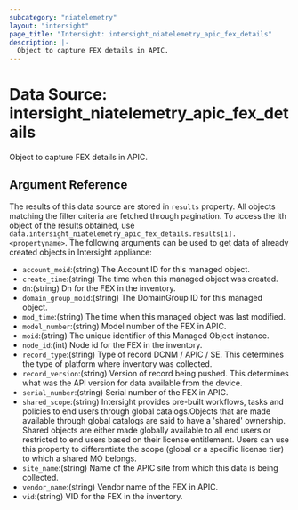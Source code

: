 ```yaml
---
subcategory: "niatelemetry"
layout: "intersight"
page_title: "Intersight: intersight_niatelemetry_apic_fex_details"
description: |-
  Object to capture FEX details in APIC.
---
```


# Data Source: intersight_niatelemetry_apic_fex_details
Object to capture FEX details in APIC.
## Argument Reference
The results of this data source are stored in `results` property.
All objects matching the filter criteria are fetched through pagination.
To access the ith object of the results obtained, use `data.intersight_niatelemetry_apic_fex_details.results[i].<propertyname>`.
The following arguments can be used to get data of already created objects in Intersight appliance:
* `account_moid`:(string) The Account ID for this managed object. 
* `create_time`:(string) The time when this managed object was created. 
* `dn`:(string) Dn for the FEX in the inventory. 
* `domain_group_moid`:(string) The DomainGroup ID for this managed object. 
* `mod_time`:(string) The time when this managed object was last modified. 
* `model_number`:(string) Model number of the FEX in APIC. 
* `moid`:(string) The unique identifier of this Managed Object instance. 
* `node_id`:(int) Node id for the FEX in the inventory. 
* `record_type`:(string) Type of record DCNM / APIC / SE. This determines the type of platform where inventory was collected. 
* `record_version`:(string) Version of record being pushed. This determines what was the API version for data available from the device. 
* `serial_number`:(string) Serial number of the FEX in APIC. 
* `shared_scope`:(string) Intersight provides pre-built workflows, tasks and policies to end users through global catalogs.Objects that are made available through global catalogs are said to have a 'shared' ownership. Shared objects are either made globally available to all end users or restricted to end users based on their license entitlement. Users can use this property to differentiate the scope (global or a specific license tier) to which a shared MO belongs. 
* `site_name`:(string) Name of the APIC site from which this data is being collected. 
* `vendor_name`:(string) Vendor name of the FEX in APIC. 
* `vid`:(string) VID for the FEX in the inventory. 
 